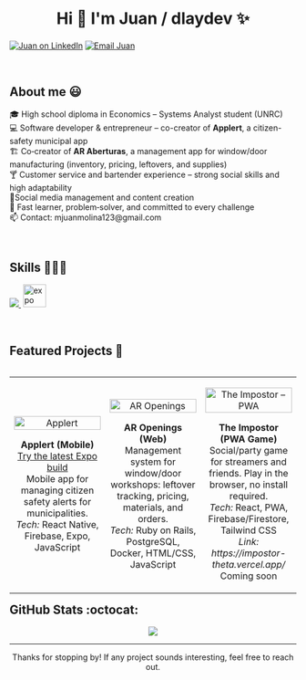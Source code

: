<h1 align="center">Hi 👋 I'm Juan / dlaydev ✨</h1>

<p align="left"> 
<a href="https://www.linkedin.com/in/juan-dlay" target="_blank"><img align="center" src="https://img.shields.io/badge/LinkedIn-0077B5?style=for-the-badge&logo=linkedin&logoColor=white" alt="Juan on LinkedIn"/></a> 
<a href="mailto:juanbrusatti@gmail.com" target="_blank"><img align="center" src="https://img.shields.io/badge/Gmail-D14836?style=for-the-badge&logo=gmail&logoColor=white" alt="Email Juan" /></a>
</p>
<br/>

<h2>About me 😃</h2>

<p align="left">
🎓 High school diploma in Economics – Systems Analyst student (UNRC)<br/>
💻 Software developer & entrepreneur – co-creator of <strong>Applert</strong>, a citizen-safety municipal app<br/>
🏗️ Co‑creator of <strong>AR Aberturas</strong>, a management app for window/door manufacturing (inventory, pricing, leftovers, and supplies)<br/>
🍸 Customer service and bartender experience – strong social skills and high adaptability<br/>
📱Social media management and content creation<br/>
🚀 Fast learner, problem‑solver, and committed to every challenge<br/>
📫 Contact: mjuanmolina123@gmail.com
</p>
<br/>

<h2>Skills 👨🏻‍💻</h2>

<p align="left"> 
<a href="https://skillicons.dev"> 
<img src="https://skillicons.dev/icons?i=js,react,firebase,html,css,c,vscode,github,git&perline=10" /> 
</a> 
<img src="https://cdn.simpleicons.org/expo/ffffff" alt="expo" width="40" height="40" style="margin-left: 4px;" />
</p>
<br/>

<h2>Featured Projects 🚀</h2>

<table align="left"> 
<tr border="0"> 
<td width="33%" align="center"> 
<p align="center"> 
<img align="center" width="100%" alt="Applert" src=""/> 
</p> 
<p align="center"> 
<strong>Applert (Mobile)</strong><br/> 
<a href="https://expo.dev/accounts/mateocornejo/projects/applert/builds/4572b21c-a84e-4567-b29e-f67c9920afe2" target="_blank">Try the latest Expo build</a><br/> 
Mobile app for managing citizen safety alerts for municipalities.<br/> 
<em>Tech:</em> React Native, Firebase, Expo, JavaScript 
</p> 
</td> 
<td width="33%" align="center"> 
<p align="center"> 
<img align="center" width="100%" alt="AR Openings" src=""/> 
</p> 
<p align="center"> 
<strong>AR Openings (Web)</strong><br/> 
Management system for window/door workshops: leftover tracking, pricing, materials, and orders.<br/> 
<em>Tech:</em> Ruby on Rails, PostgreSQL, Docker, HTML/CSS, JavaScript 
</p> 
</td> 
<td width="33%" align="center"> 
<p align="center"> 
<img align="center" width="100%" alt="The Impostor – PWA" src=""/> 
</p> 
<p align="center"> 
<strong>The Impostor (PWA Game)</strong><br/> 
Social/party game for streamers and friends. Play in the browser, no install required.<br/> 
<em>Tech:</em> React, PWA, Firebase/Firestore, Tailwind CSS<br/> 
<em>Link: https://impostor-theta.vercel.app/ </em> Coming soon 
</p> 
</td> 
</tr>
</table>
<br/><br/><br/><br/><br/>

<h2>GitHub Stats :octocat:</h2>
<p align="center"> 
<img src="https://github-readme-streak-stats.herokuapp.com/?user=juanbrusatti&theme=dark&hide_border=false" />
</p>

<hr/>
<p align="center">Thanks for stopping by! If any project sounds interesting, feel free to reach out.</p>

